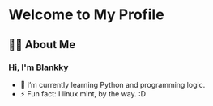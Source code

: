 # Welcome to My Profile

## 👩‍💻 About Me

### Hi, I'm Blankky
- 🌱 I’m currently learning Python and programming logic.
- ⚡ Fun fact: I linux mint, by the way. :D
<!--
<div align="center">
  <img src="https://github-readme-stats.vercel.app/api?username=blankkywired&theme=dark&show_icons=true&hide_border=true&count_private=true" alt="blankkywired's GitHub Stats" />
  <img src="https://streak-stats.demolab.com?user=blankkywired&theme=dark&hide_border=true" alt="blankkywired's GitHub Streak Stats" />
</div>

## 🛠 Languages and Tools

<div align="center">
  <img src="https://cdn.jsdelivr.net/gh/devicons/devicon/icons/python/python-original.svg" height="40" alt="Python Logo" />
  <img width="12" />
  <img src="https://cdn.jsdelivr.net/gh/devicons/devicon/icons/linux/linux-original.svg" height="40" alt="Linux Logo" />
  <img width="12" />
  <img src="https://cdn.jsdelivr.net/gh/devicons/devicon/icons/vscode/vscode-original.svg" height="40" alt="VS Code Logo" />
  <img width="12" />
  <img src="https://skillicons.dev/icons?i=github" height="40" alt="GitHub Logo" />
  <img width="12" />
  <img src="https://cdn.jsdelivr.net/gh/devicons/devicon/icons/git/git-original.svg" height="40" alt="Git Logo" />
</div>

-->
